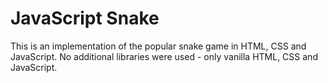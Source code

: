 # JavaScript Snake
This is an implementation of the popular snake game in HTML, CSS and JavaScript. No additional libraries were used - only vanilla HTML, CSS and JavaScript.
